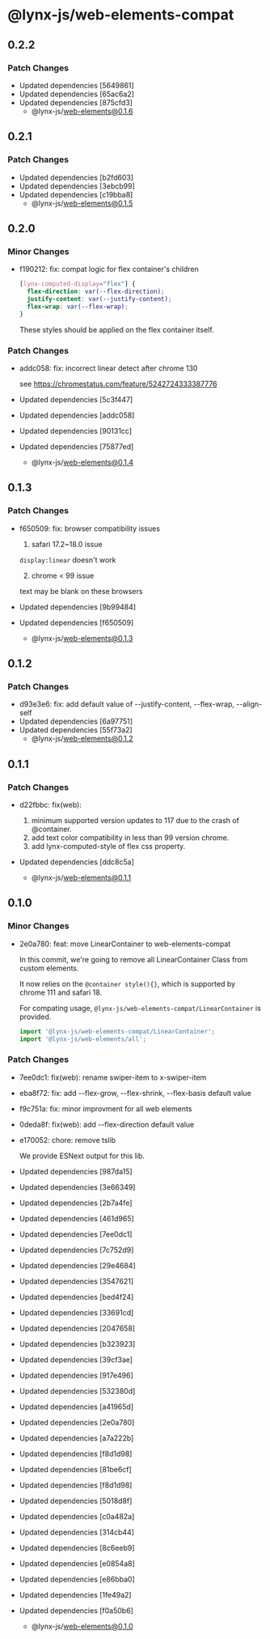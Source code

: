 # @lynx-js/web-elements-compat

## 0.2.2

### Patch Changes

- Updated dependencies [5649861]
- Updated dependencies [65ac6a2]
- Updated dependencies [875cfd3]
  - @lynx-js/web-elements@0.1.6

## 0.2.1

### Patch Changes

- Updated dependencies [b2fd603]
- Updated dependencies [3ebcb99]
- Updated dependencies [c19bba8]
  - @lynx-js/web-elements@0.1.5

## 0.2.0

### Minor Changes

- f190212: fix: compat logic for flex container's children

  ```css
  [lynx-computed-display="flex"] {
    flex-direction: var(--flex-direction);
    justify-content: var(--justify-content);
    flex-wrap: var(--flex-wrap);
  }
  ```

  These styles should be applied on the flex container itself.

### Patch Changes

- addc058: fix: incorrect linear detect after chrome 130

  see https://chromestatus.com/feature/5242724333387776

- Updated dependencies [5c3f447]
- Updated dependencies [addc058]
- Updated dependencies [90131cc]
- Updated dependencies [75877ed]
  - @lynx-js/web-elements@0.1.4

## 0.1.3

### Patch Changes

- f650509: fix: browser compatibility issues

  1. safari 17.2~18.0 issue

  `display:linear` doesn't work

  2. chrome < 99 issue

  text may be blank on these browsers

- Updated dependencies [9b99484]
- Updated dependencies [f650509]
  - @lynx-js/web-elements@0.1.3

## 0.1.2

### Patch Changes

- d93e3e6: fix: add default value of --justify-content, --flex-wrap, --align-self
- Updated dependencies [6a97751]
- Updated dependencies [55f73a2]
  - @lynx-js/web-elements@0.1.2

## 0.1.1

### Patch Changes

- d22fbbc: fix(web):

  1. minimum supported version updates to 117 due to the crash of @container.
  2. add text color compatibility in less than 99 version chrome.
  3. add lynx-computed-style of flex css property.

- Updated dependencies [ddc8c5a]
  - @lynx-js/web-elements@0.1.1

## 0.1.0

### Minor Changes

- 2e0a780: feat: move LinearContainer to web-elements-compat

  In this commit, we're going to remove all LinearContainer Class from custom elements.

  It now relies on the `@container style(){}`, which is supported by chrome 111 and safari 18.

  For compating usage, `@lynx-js/web-elements-compat/LinearContainer` is provided.

  ```javascript
  import '@lynx-js/web-elements-compat/LinearContainer';
  import '@lynx-js/web-elements/all';
  ```

### Patch Changes

- 7ee0dc1: fix(web): rename swiper-item to x-swiper-item
- eba8f72: fix: add --flex-grow, --flex-shrink, --flex-basis default value
- f9c751a: fix: minor improvment for all web elements
- 0deda8f: fix(web): add --flex-direction default value
- e170052: chore: remove tslib

  We provide ESNext output for this lib.

- Updated dependencies [987da15]
- Updated dependencies [3e66349]
- Updated dependencies [2b7a4fe]
- Updated dependencies [461d965]
- Updated dependencies [7ee0dc1]
- Updated dependencies [7c752d9]
- Updated dependencies [29e4684]
- Updated dependencies [3547621]
- Updated dependencies [bed4f24]
- Updated dependencies [33691cd]
- Updated dependencies [2047658]
- Updated dependencies [b323923]
- Updated dependencies [39cf3ae]
- Updated dependencies [917e496]
- Updated dependencies [532380d]
- Updated dependencies [a41965d]
- Updated dependencies [2e0a780]
- Updated dependencies [a7a222b]
- Updated dependencies [f8d1d98]
- Updated dependencies [81be6cf]
- Updated dependencies [f8d1d98]
- Updated dependencies [5018d8f]
- Updated dependencies [c0a482a]
- Updated dependencies [314cb44]
- Updated dependencies [8c6eeb9]
- Updated dependencies [e0854a8]
- Updated dependencies [e86bba0]
- Updated dependencies [1fe49a2]
- Updated dependencies [f0a50b6]
  - @lynx-js/web-elements@0.1.0
